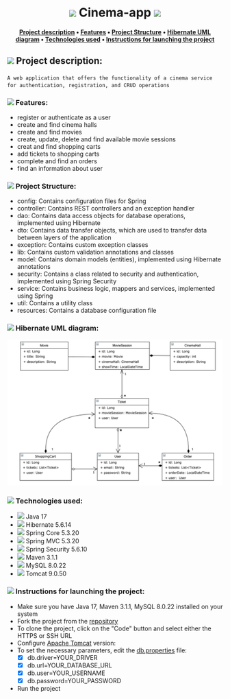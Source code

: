 # <h1 align="center"> <img src="https://em-content.zobj.net/thumbs/120/apple/354/movie-camera_1f3a5.png" width="35"/> Cinema-app <img src="https://em-content.zobj.net/thumbs/120/apple/354/movie-camera_1f3a5.png" width="35"/> </h1>
#### <h4 align="center"> [Project description](https://github.com/ViktorBykh/cinema-app#-project-description) • [Features](https://github.com/ViktorBykh/cinema-app#-project-structure) • [Project Structure](https://github.com/ViktorBykh/cinema-app#-project-structure) • [Hibernate UML diagram](https://github.com/ViktorBykh/cinema-app#-hibernate-uml-diagram) • [Technologies used](https://github.com/ViktorBykh/cinema-app#-technologies-used) • [Instructions for launching the project](https://github.com/ViktorBykh/cinema-app#-instructions-for-launching-the-project)

## <img src="https://em-content.zobj.net/thumbs/120/apple/354/light-bulb_1f4a1.png" width="25"/> **Project description:**
`A web application that offers the functionality of a cinema service for authentication, registration, and CRUD operations`

### <img src="https://em-content.zobj.net/thumbs/120/apple/354/direct-hit_1f3af.png" width="20"/> Features:
* register or authenticate as a user
* create and find cinema halls
* create and find movies
* create, update, delete and find available movie sessions
* creat and find shopping carts
* add tickets to shopping carts
* complete and find an orders
* find an information about user

### <img src="https://em-content.zobj.net/thumbs/120/apple/354/gear_2699-fe0f.png" width="20"/> Project Structure:
* config: Contains configuration files for Spring
* controller: Contains REST controllers and an exception handler
* dao: Contains data access objects for database operations, implemented using Hibernate
* dto: Contains data transfer objects, which are used to transfer data between layers of the application
* exception: Contains custom exception classes
* lib: Contains custom validation annotations and classes
* model: Contains domain models (entities), implemented using Hibernate annotations
* security: Contains a class related to security and authentication, implemented using Spring Security
* service: Contains business logic, mappers and services, implemented using Spring
* util: Contains a utility class
* resources: Contains a database configuration file

### <img src="https://em-content.zobj.net/thumbs/120/apple/354/card-file-box_1f5c3-fe0f.png" width="20"/> Hibernate UML diagram:
![](https://github.com/ViktorBykh/cinema-app/blob/main/img/img.png)

### <img src="https://em-content.zobj.net/thumbs/120/apple/354/clamp_1f5dc-fe0f.png" width="20"/> Technologies used:
* <img src="https://image.emojipng.com/677/13219677.jpg" width="30"/> Java 17
* <img src="https://avatars.githubusercontent.com/u/348262?s=280&v=4" width="30"/> Hibernate 5.6.14
* <img src="https://media.trustradius.com/product-logos/9B/8G/IMJEF6VWC74S.PNG" width="30"/> Spring Core 5.3.20
* <img src="https://media.trustradius.com/product-logos/9B/8G/IMJEF6VWC74S.PNG" width="30"/> Spring MVC 5.3.20
* <img src="https://media.trustradius.com/product-logos/9B/8G/IMJEF6VWC74S.PNG" width="30"/> Spring Security 5.6.10
* <img src="https://cdn.fs.teachablecdn.com/L2rtxPaRxa4am1VtNegg" width="30"/> Maven 3.1.1
* <img src="https://w7.pngwing.com/pngs/464/18/png-transparent-mysql-database-innodb-postgresql-column-marine-mammal-electric-blue-postgresql-thumbnail.png" width="30"/> MySQL 8.0.22
* <img src="https://img.icons8.com/color/100000/000000/tomcat.png" width="30"/> Tomcat 9.0.50

### <img src="https://em-content.zobj.net/thumbs/120/apple/354/nut-and-bolt_1f529.png" width="20"/> Instructions for launching the project:
* Make sure you have Java 17, Maven 3.1.1, MySQL 8.0.22 installed on your system
* Fork the project from the [repository](https://github.com/ViktorBykh/cinema-app)
* To clone the project, click on the "Code" button and select either the HTTPS or SSH URL
* Configure [Apache Tomcat](https://archive.apache.org/dist/tomcat/tomcat-9/v9.0.50/bin/) version:
* To set the necessary parameters, edit the [db.properties](https://github.com/ViktorBykh/cinema-app/tree/main/src/main/resources/db.properties) file:
  * [x] db.driver=YOUR_DRIVER 
  * [x] db.url=YOUR_DATABASE_URL 
  * [x] db.user=YOUR_USERNAME
  * [x] db.password=YOUR_PASSWORD
* Run the project
